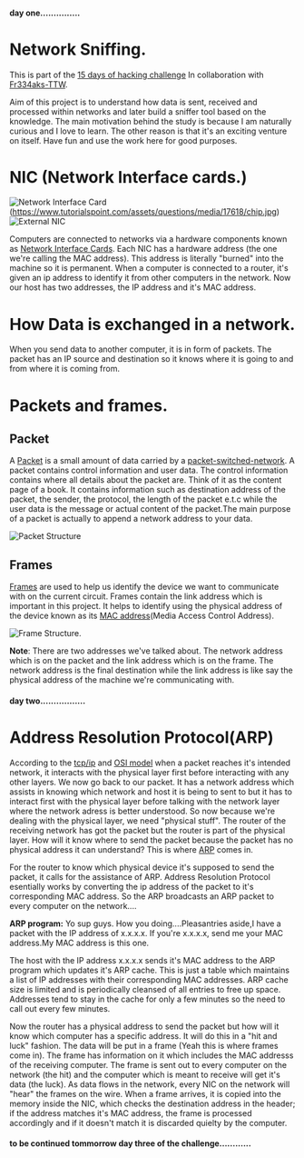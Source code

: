 #### day one...............

# Network Sniffing.
This is part of the [15 days of hacking challenge](https://github.com/P4rsz/15-days-of-Hacking)
In collaboration with [Fr334aks-TTW](https://github.com/fr334aks-TTW/15-days-of-hacking).

Aim of this project is to understand how data is sent, received and processed within networks and later build a sniffer tool based on the knowledge.
The main motivation behind the study is because I am naturally curious and I love to learn. The other reason is that it's an exciting venture on itself. Have fun and use the work here for good purposes.

# NIC (Network Interface cards.)
![Network Interface Card]()(https://www.tutorialspoint.com/assets/questions/media/17618/chip.jpg) ![External NIC](https://www.tutorialspoint.com/assets/questions/media/17618/network.jpg)

Computers are connected to networks via a hardware components known as [Network Interface Cards](https://www.tutorialspoint.com/what-is-network-interface-card-nic). Each NIC has a hardware address (the one we're calling the MAC address). This address is literally "burned" into the machine so it is permanent. When a computer is connected to a router, it's given an ip address to identify it from other computers in the network. Now our host has two addresses, the IP address and it's MAC address.

# How Data is exchanged in a network.

When you send data to another computer, it is in form of packets. The packet has an IP source and destination so it knows where it is going to and from where it is coming from.

# Packets and frames.
## Packet

A [Packet](https://en.wikipedia.org/wiki/Network_packet) is a small amount of data carried by a [packet-switched-network](https://en.wikipedia.org/wiki/Packet_switching). A packet contains control information and user data. The control information contains where all details about the packet are. Think of it as the content page of a book. It contains information such as destination address of the
packet, the sender, the protocol, the length of the packet e.t.c while the user data is the message or actual content of the packet.The main purpose of a packet is actually to append a network address to your data. 

![Packet Structure](https://upload.wikimedia.org/wikipedia/commons/thumb/6/60/IPv4_Packet-en.svg/1280px-IPv4_Packet-en.svg.png)

## Frames 
[Frames](https://en.wikipedia.org/wiki/Frame_(networking)) are used to help us identify the device we want to communicate with on the current circuit. Frames contain the link address which is important in this project. It helps to identify using the physical address of the device known as its [MAC address](https://en.wikipedia.org/wiki/MAC_address)(Media Access Control Address).

![Frame Structure.](https://upload.wikimedia.org/wikipedia/commons/1/13/Ethernet_Type_II_Frame_format.svg)

**Note**: There are two addresses we've talked about. The network address which is on the packet and the link address which is on the frame. The network address is the final destination while the link address is like say the physical address of the machine we're communicating with.

#### day two.................
# Address Resolution Protocol(ARP)

According to the [tcp/ip](https://www.javatpoint.com/computer-network-tcp-ip-model) and [OSI model](https://www.forcepoint.com/cyber-edu/osi-model) when a packet  reaches it's intended network, it interacts with the physical layer first before interacting with any other layers. We now go back to our packet. It has a network address which assists in knowing which network and host it is being to sent to but it has to interact first with the physical layer before talking with the network layer where the network adress is better understood. So now because we're dealing with the physical layer, we need "physical stuff". The router of the receiving network has got the packet but the router is part of the physical layer. How will it know where to send the packet because the packet has no physical address it can understand? This is where [ARP](https://www.techtarget.com/searchnetworking/definition/Address-Resolution-Protocol-ARP) comes in.

For the router to know which physical device it's supposed to send the packet, it calls for the assistance of ARP. Address Resolution Protocol esentially works by converting the ip address of the packet to it's corresponding MAC address. So the ARP broadcasts an ARP packet to every computer on the network....

**ARP program:** Yo sup guys. How you doing....Pleasantries aside,I have a packet with the IP address of x.x.x.x. If you're x.x.x.x, send me your MAC address.My
MAC address is this one.

The host with the IP address x.x.x.x sends it's MAC address to the ARP program which updates it's ARP cache. This is just a table which maintains a list of IP addresses with their corresponding MAC addresses. ARP cache size is limited and is periodically cleansed of all entries to free up space. Addresses tend to stay in the cache for only a few minutes so the need to call out every few minutes.

Now the router has a physical address to send the packet but how will it know which computer has a specific address. It will do this in a "hit and luck" fashion. The data will be put in a frame (Yeah this is where frames come in). The frame has information on it which includes the MAC addresss of the receiving computer. The frame is sent out to every computer on the network (the hit) and the computer which is meant to receive will get it's data (the luck). As data flows in the network, every NIC on the network will "hear" the frames on the wire. When a frame arrives, it is copied into the memory inside the NIC, which checks the destination address in the header; if the address matches it's MAC address, the frame is processed accordingly and if it doesn't match it is discarded quielty by the computer.

#### to be continued tommorrow day three of the challenge............
